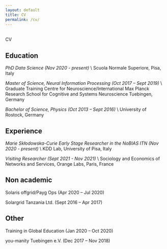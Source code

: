 ```yaml
---
layout: default
title: CV
permalink: /cv/
---
```


<br />

<div class="title">
CV
</div>

## Education

*PhD Data Science (Nov 2020 - present)* \\
Scuola Normale Superiore, Pisa, Italy

*Master of Science, Neural Information Processing (Oct 2017 – Sept 2019)* \\
Graduate Training Centre for Neuroscience/International Max Planck Research School for Cognitive and Systems Neuroscience Tuebingen, Germany

*Bachelor of Science, Physics (Oct 2013 – Sept 2016)* \\
University of Rostock, Germany

## Experience

*Marie Skłodowska-Curie Early Stage Researcher in the NoBIAS ITN (Nov 2020 - present)* \\
KDD Lab, University of Pisa, Italy

*Visiting Researcher (Sept 2021 - Nov 2021)* \\
Sociology and Economics of Networks and Services, Orange Labs, Paris, France

## Non academic

Solaris offgrid/Payg Ops (Apr 2020 – Jul 2020)

Solargrid Tanzania Ltd. (Sept 2016 – Apr 2017)

## Other

Training in Global Education (Jan 2020 – Oct 2020)

you-manity Tuebingen e.V. (Dec 2017 – Nov 2018)
